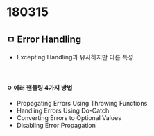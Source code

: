 # 180315

## ㅁ Error Handling
- Excepting Handling과 유사하지만 다른 특성

<br>

#### ㅇ 에러 핸들링 4가지 방법
- Propagating Errors Using Throwing Functions 
- Handling Errors Using Do-Catch
- Converting Errors to Optional Values
- Disabling Error Propagation